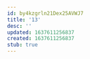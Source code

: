 ```yaml
---
id: by4kzgrln21Dex25AVWJ7
title: '13'
desc: ''
updated: 1637611256837
created: 1637611256837
stub: true
---
```


